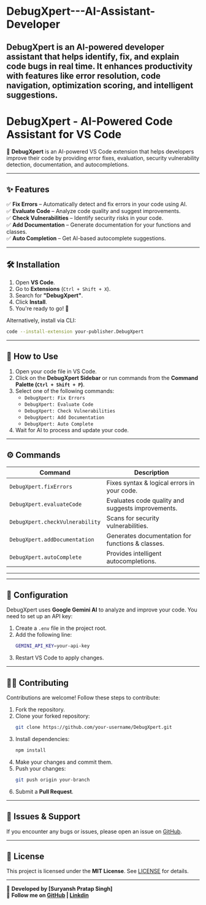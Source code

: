 # DebugXpert---AI-Assistant-Developer
DebugXpert is an AI-powered developer assistant that helps identify, fix, and explain code bugs in real time. It enhances productivity with features like error resolution, code navigation, optimization scoring, and intelligent suggestions.
---

# **DebugXpert - AI-Powered Code Assistant for VS Code**  
🚀 **DebugXpert** is an AI-powered VS Code extension that helps developers improve their code by providing error fixes, evaluation, security vulnerability detection, documentation, and autocompletions.


---

## **✨ Features**
✅ **Fix Errors** – Automatically detect and fix errors in your code using AI.  
✅ **Evaluate Code** – Analyze code quality and suggest improvements.  
✅ **Check Vulnerabilities** – Identify security risks in your code.  
✅ **Add Documentation** – Generate documentation for your functions and classes.  
✅ **Auto Completion** – Get AI-based autocomplete suggestions.  

---

## **🛠 Installation**
1. Open **VS Code**.  
2. Go to **Extensions** (`Ctrl + Shift + X`).  
3. Search for **"DebugXpert"**.  
4. Click **Install**.  
5. You're ready to go! 🎉  

Alternatively, install via CLI:
```sh
code --install-extension your-publisher.DebugXpert
```

---

## **🚀 How to Use**
1. Open your code file in VS Code.  
2. Click on the **DebugXpert Sidebar** or run commands from the **Command Palette (`Ctrl + Shift + P`)**.  
3. Select one of the following commands:
   - `DebugXpert: Fix Errors`
   - `DebugXpert: Evaluate Code`
   - `DebugXpert: Check Vulnerabilities`
   - `DebugXpert: Add Documentation`
   - `DebugXpert: Auto Complete`
4. Wait for AI to process and update your code.  

---

## **⚙️ Commands**
| Command | Description |
|---------|-------------|
| `DebugXpert.fixErrors` | Fixes syntax & logical errors in your code. |
| `DebugXpert.evaluateCode` | Evaluates code quality and suggests improvements. |
| `DebugXpert.checkVulnerability` | Scans for security vulnerabilities. |
| `DebugXpert.addDocumentation` | Generates documentation for functions & classes. |
| `DebugXpert.autoComplete` | Provides intelligent autocompletions. |

---



---

## **🔧 Configuration**
DebugXpert uses **Google Gemini AI** to analyze and improve your code. You need to set up an API key:  

1. Create a `.env` file in the project root.  
2. Add the following line:
   ```sh
   GEMINI_API_KEY=your-api-key
   ```
3. Restart VS Code to apply changes.  

---

## **👨‍💻 Contributing**
Contributions are welcome! Follow these steps to contribute:  

1. Fork the repository.  
2. Clone your forked repository:  
   ```sh
   git clone https://github.com/your-username/DebugXpert.git
   ```
3. Install dependencies:
   ```sh
   npm install
   ```
4. Make your changes and commit them.  
5. Push your changes:  
   ```sh
   git push origin your-branch
   ```
6. Submit a **Pull Request**.  

---

## **🐞 Issues & Support**
If you encounter any bugs or issues, please open an issue on [GitHub](https://github.com/your-username/DebugXpert/issues).  

---

## **📜 License**
This project is licensed under the **MIT License**. See [LICENSE](LICENSE) for details.

---

🔹 **Developed by [Suryansh Pratap Singh]**  
🔹 **Follow me on [GitHub]([https://github.com/your-username](https://github.com/suryansh-pratapsingh)) | [Linkdin]([https://twitter.com/your-handle](https://www.linkedin.com/in/suryansh-pratap-singh/))**  

